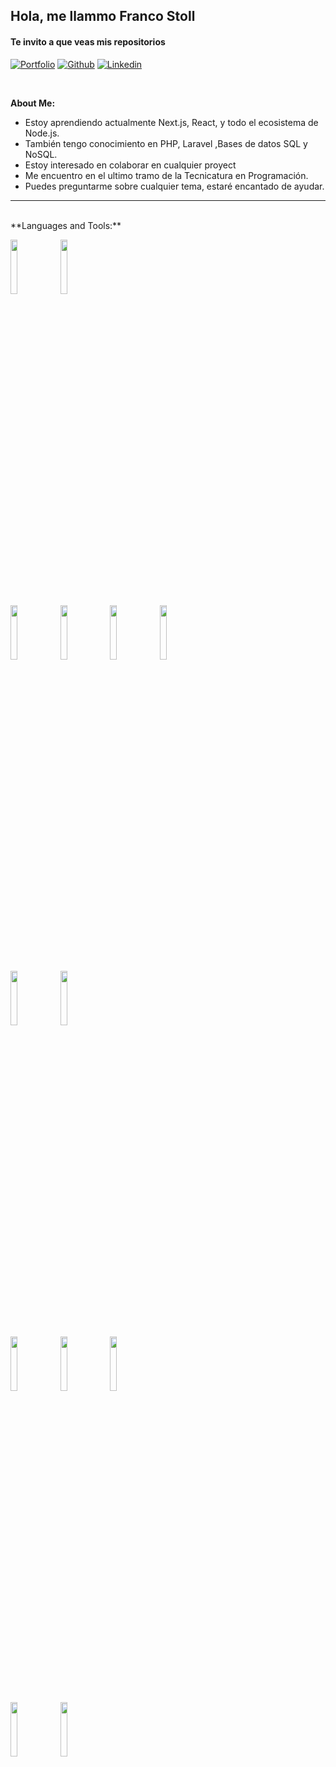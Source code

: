 ## Hola, me llammo Franco Stoll

#### Te invito a que veas mis repositorios


[![Portfolio](https://img.shields.io/badge/-Portfolio-red?style=flat&logo=appveyor&logoColor=white)]()
[![Github](https://img.shields.io/badge/-Github-000?style=flat&logo=Github&logoColor=white)](https://github.com/FrancoStoll)
[![Linkedin](https://img.shields.io/badge/-LinkedIn-blue?style=flat&logo=Linkedin&logoColor=white)](https://www.linkedin.com/in/franco-stoll/)

&nbsp;

<!-- Talking about you -->
**About Me:**

- Estoy aprendiendo actualmente Next.js, React, y todo el ecosistema de Node.js.
- También tengo conocimiento en PHP, Laravel ,Bases de datos SQL y NoSQL.
- Estoy interesado en colaborar en cualquier proyect
- Me encuentro en el ultimo tramo de la Tecnicatura en Programación.
- Puedes preguntarme sobre cualquier tema, estaré encantado de ayudar.
---
<br/>
**Languages and Tools:**

<p>
  <code><img width="15%" src="https://www.vectorlogo.zone/logos/javascript/javascript-ar21.svg"></code>
  <code><img width="15%" src="https://www.vectorlogo.zone/logos/typescriptlang/typescriptlang-ar21.svg"></code>
  <br />
  <code><img width="15%" src="https://www.vectorlogo.zone/logos/reactjs/reactjs-ar21.svg"></code>
  <code><img width="15%" src="https://upload.vectorlogo.zone/logos/nextjs/images/2d3864ef-00e0-4026-ab1d-30e4a98e2899.svg"></code>
  <code><img width="15%" src="https://www.vectorlogo.zone/logos/tailwindcss/tailwindcss-ar21.svg"></code>
  <code><img width="15%" src="https://www.vectorlogo.zone/logos/getbootstrap/getbootstrap-ar21.svg"></code>
  <br />
  <code><img width="15%" src="https://www.vectorlogo.zone/logos/nodejs/nodejs-ar21.svg"></code>
  <code><img width="15%" src="https://www.vectorlogo.zone/logos/expressjs/expressjs-ar21.svg"></code>

  	
  <br />
  <code><img width="15%" src="https://www.vectorlogo.zone/logos/mysql/mysql-ar21.svg"></code>
  <code><img width="15%" src="https://www.vectorlogo.zone/logos/postgresql/postgresql-ar21.svg"></code>
  <code><img width="15%" src="https://www.vectorlogo.zone/logos/mongodb/mongodb-ar21.svg"></code>
   <br />
  <code><img width="15%" src="https://www.vectorlogo.zone/logos/docker/docker-ar21.svg"></code>
  <code><img width="15%" src="https://www.vectorlogo.zone/logos/git-scm/git-scm-ar21.svg"></code>

</p>
